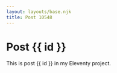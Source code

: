 ```yaml
---
layout: layouts/base.njk
title: Post 10548
---
```


# Post {{ id }}

This is post {{ id }} in my Eleventy project.
